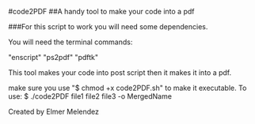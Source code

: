#code2PDF
##A handy tool to make your code into a pdf

###For this script to work you will need some dependencies.

You will need the terminal commands:

"enscript"
"ps2pdf"
"pdftk"

This tool makes your code into post script then it makes it into a pdf.

make sure you use "$ chmod +x code2PDF.sh" to make it executable.
To use: $ ./code2PDF file1 file2 file3 -o MergedName


Created by Elmer Melendez
